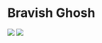 # Bravish Ghosh

![](https://img.shields.io/github/followers/LoopGlitch26?color=green&label=Stalkers&logoColor=red&style=social)
![](https://img.shields.io/twitter/url?label=twitter&style=social&url=https%3A%2F%2Ftwitter.com%2FBravish_Ghosh%3Fs%3D09)
